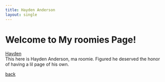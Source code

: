 ```yaml
---
title: Hayden Anderson
layout: single
---
```

# Welcome to My roomies Page!
[Hayden](20201115_194908.jpg) <br/>
This here is Hayden Anderson, ma roomie. Figured he deserved the honor of having a lil page of his own. <br/>

[back](./)